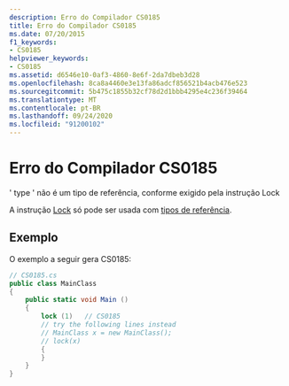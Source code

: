 ```yaml
---
description: Erro do Compilador CS0185
title: Erro do Compilador CS0185
ms.date: 07/20/2015
f1_keywords:
- CS0185
helpviewer_keywords:
- CS0185
ms.assetid: d6546e10-0af3-4860-8e6f-2da7dbeb3d28
ms.openlocfilehash: 8ca8a4460e3e13fa86adcf856521b4acb476e523
ms.sourcegitcommit: 5b475c1855b32cf78d2d1bbb4295e4c236f39464
ms.translationtype: MT
ms.contentlocale: pt-BR
ms.lasthandoff: 09/24/2020
ms.locfileid: "91200102"
---
```

# <a name="compiler-error-cs0185"></a>Erro do Compilador CS0185

' type ' não é um tipo de referência, conforme exigido pela instrução Lock  
  
 A instrução [Lock](../language-reference/keywords/lock-statement.md) só pode ser usada com [tipos de referência](../language-reference/keywords/reference-types.md).
  
## <a name="example"></a>Exemplo  

 O exemplo a seguir gera CS0185:  
  
```csharp  
// CS0185.cs  
public class MainClass  
{  
    public static void Main ()  
    {  
        lock (1)   // CS0185  
        // try the following lines instead  
        // MainClass x = new MainClass();  
        // lock(x)  
        {  
        }  
    }  
}  
```
